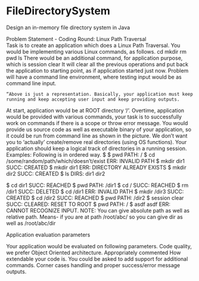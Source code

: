 # FileDirectorySystem
Design an in-memory file directory system in Java

Problem Statement - 
Coding Round:
Linux Path Traversal	
Task is to create an application which does a Linux Path Traversal. You would be implementing various Linux commands, as follows.
cd <path>
mkdir <path>
rm <path>
pwd
ls
There would be an additional command, for application purpose, which is
session clear
It will clear all the previous operations and put back the application to starting point, as if application started just now.
Problem will have a command line environment, where testing input would be as command line input. 

	“Above is just a representation. Basically, your application must keep running and keep accepting user input and keep providing outputs.

At start, application would be at ROOT directory ‘/’. Overtime, application would be provided with various commands, your task is to successfully work on commands if there is a scope or throw error message.
You would provide us source code as well as executable binary of your application, so it could be run from command line as shown in the picture.
We don’t want you to ‘actually’ create/remove real directories (using OS functions). Your application should keep a logical track of directories in a running session.
Examples:
	Following is in ordered way. 
$ <Starting your application...>
$ pwd
	PATH: /
$ cd /some/random/path/which/doesn’t/exist
	ERR: INVALID PATH
$ mkdir dir1
	SUCC: CREATED
$ mkdir dir1
	ERR: DIRECTORY ALREADY EXISTS
$ mkdir dir2
	SUCC: CREATED
$ ls
	DIRS: dir1	dir2

$ cd dir1
	SUCC: REACHED
$ pwd
	PATH: /dir1
$ cd /
	SUCC: REACHED
$ rm /dir1
	SUCC: DELETED
$ cd /dir1
	ERR: INVALID PATH
$ mkdir /dir3
	SUCC: CREATED
$ cd /dir2
	SUCC: REACHED
$ pwd
	PATH: /dir2
$ session clear
	SUCC: CLEARED: RESET TO ROOT
$ pwd
	PATH: /
$ asdf asdf
	ERR: CANNOT RECOGNIZE INPUT.
NOTE: You can give absolute path as well as relative path. Means- if you are at path /root/abc/ so you can give dir as well as /root/abc/dir

Application evaluation parameters	

Your application would be evaluated on following parameters.
Code quality, we prefer Object Oriented architecture.
Appropriately commented
How extendable your code is. You could be asked to add support for additional commands.
Corner cases handling and proper success/error message outputs.

